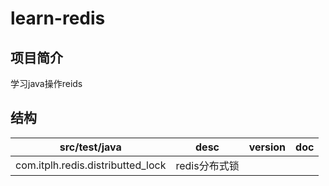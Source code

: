 # learn-redis
    
## 项目简介

学习java操作reids

## 结构

|src/test/java|desc|version|doc|
|---|---|---|---|
|com.itplh.redis.distributted_lock|redis分布式锁|||

